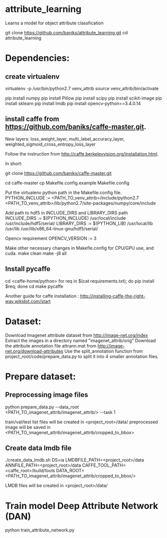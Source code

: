 # attribute_learning
Learns a model for object attribute classfication

git clone https://github.com/baniks/attribute_learning.git
cd attribute_learning

# Dependencies:
## create virtualenv
virtualenv -p /usr/bin/python2.7 venv_attrib
source venv_attrib/bin/activate

pip install numpy
pip install Pillow
pip install scipy
pip install scikit-image
pip install sklearn
pip install lmdb
pip install opencv-python==3.4.0.14

## install caffe from https://github.com/baniks/caffe-master.git. 
New layers: loss_weight_layer, multi_label_accuracy_layer, weighted_sigmoid_cross_entropy_loss_layer

Follow the instruction from http://caffe.berkeleyvision.org/installation.html. 

In short:

git clone https://github.com/baniks/caffe-master.git

cd caffe-master
cp Makefile.config.example Makefile.config

Put the virtualenv python path in the Makefile.config file.
PYTHON_INCLUDE := <PATH_TO_venv_attrib>/include/python2.7 \
    <PATH_TO_venv_attrib>/lib/python2.7/site-packages/numpy/core/include

Add path to hdf5 in INCLUDE_DIRS and LIBRARY_DIRS path  
INCLUDE_DIRS := $(PYTHON_INCLUDE) /usr/local/include /usr/include/hdf5/serial/
LIBRARY_DIRS := $(PYTHON_LIB) /usr/local/lib /usr/lib /usr/lib/x86_64-linux-gnu/hdf5/serial/ 

Opencv requirement
OPENCV_VERSION := 3

Make other necessary changes in Makefle.config for CPU/GPU use, and cuda.
make clean
make -j8 all

## Install pycaffe 
cd <caffe-home/python>
for req in $(cat requirements.txt); do pip install $req; done
cd <caffe-home>
make pycaffe

Another guide for caffe installation : http://installing-caffe-the-right-way.wikidot.com/start

# Dataset:
Download Imagenet attribute dataset from http://image-net.org/index
Extract the images in a directory named "imagenet_attrib/orig"
Download the attribute annotation file attrann.mat from http://image-net.org/download-attributes
Use the split_annotation function from project_root/code/prepare_data.py to split it into 4 smaller annotation files.

# Prepare dataset:
## Preprocessing image files
python prepare_data.py --data_root <PATH_TO_imagenet_attrib/imagenet_attrib/> --task 1

train/val/test list files will be created in <project_root>/data/
preprocessed image will be saved in <PATH_TO_imagenet_attrib/imagenet_attrib/cropped_to_bbox>

## Create data lmdb file

./create_data_lmdb.sh DS=ia LMDBFILE_PATH=<project_root>/data ANNFILE_PATH=<project_root>/data CAFFE_TOOL_PATH=<caffe_root>/build/tools DATA_ROOT=<PATH_TO_imagenet_attrib/imagenet_attrib/cropped_to_bbox/>

LMDB files will be created in <project_root>/data/


# Train model Deep Attribute Network (DAN)

python train_attribute_network.py



